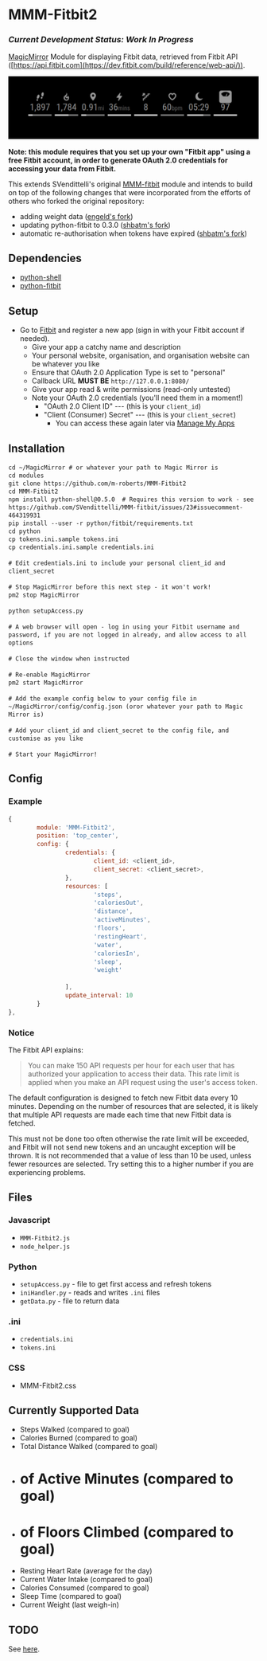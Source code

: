 MMM-Fitbit2
===
### _Current Development Status: Work In Progress_

[MagicMirror](https://github.com/MichMich/MagicMirror) Module for displaying Fitbit data, retrieved from Fitbit API ([https://api.fitbit.com](https://dev.fitbit.com/build/reference/web-api/)).

![](screenshot.png)

**Note: this module requires that you set up your own "Fitbit app" using a free Fitbit account, in order to generate OAuth 2.0 credentials for accessing your data from Fitbit.**

This extends SVendittelli's original [MMM-fitbit](https://github.com/SVendittelli/MMM-fitbit) module and intends to build on top of the following changes that were incorporated from the efforts of others who forked the original repository:

* adding weight data ([engeld's fork](https://github.com/engeld/MMM-fitbit))
* updating python-fitbit to 0.3.0 ([shbatm's fork](https://github.com/shbatm/MMM-fitbit))
* automatic re-authorisation when tokens have expired ([shbatm's fork](https://github.com/shbatm/MMM-fitbit))

Dependencies
---
* [python-shell](https://www.npmjs.com/package/python-shell)
* [python-fitbit](https://github.com/orcasgit/python-fitbit)

Setup
---
* Go to [Fitbit](https://dev.fitbit.com/apps/new/) and register a new app (sign in with your Fitbit account if needed).
	* Give your app a catchy name and description
	* Your personal website, organisation, and organisation website can be whatever you like
	* Ensure that OAuth 2.0 Application Type is set to "personal"
	* Callback URL **MUST BE** `http://127.0.0.1:8080/`
	* Give your app read & write permissions (read-only untested)
	* Note your OAuth 2.0 credentials (you'll need them in a moment!)
		* "OAuth 2.0 Client ID" --- (this is your `client_id`)
		* "Client (Consumer) Secret" --- (this is your `client_secret`)
			* You can access these again later via [Manage My Apps](https://dev.fitbit.com/apps)

Installation
---

```
cd ~/MagicMirror # or whatever your path to Magic Mirror is
cd modules
git clone https://github.com/m-roberts/MMM-Fitbit2
cd MMM-Fitbit2
npm install python-shell@0.5.0  # Requires this version to work - see https://github.com/SVendittelli/MMM-fitbit/issues/23#issuecomment-464319931
pip install --user -r python/fitbit/requirements.txt
cd python
cp tokens.ini.sample tokens.ini
cp credentials.ini.sample credentials.ini

# Edit credentials.ini to include your personal client_id and client_secret

# Stop MagicMirror before this next step - it won't work!
pm2 stop MagicMirror

python setupAccess.py

# A web browser will open - log in using your Fitbit username and password, if you are not logged in already, and allow access to all options

# Close the window when instructed

# Re-enable MagicMirror
pm2 start MagicMirror

# Add the example config below to your config file in ~/MagicMirror/config/config.json (oror whatever your path to Magic Mirror is)

# Add your client_id and client_secret to the config file, and customise as you like

# Start your MagicMirror!
```

Config
---
### Example
````javascript
{
		module: 'MMM-Fitbit2',
		position: 'top_center',
		config: {
				credentials: {
						client_id: <client_id>,
						client_secret: <client_secret>,
				},
				resources: [
						'steps',
						'caloriesOut',
						'distance',
						'activeMinutes',
						'floors',
						'restingHeart',
						'water',
						'caloriesIn',
						'sleep',
						'weight'

				],
				update_interval: 10
		}
},

````
### Notice
The Fitbit API explains:
> You can make 150 API requests per hour for each user that has authorized your application to access their data. This rate limit is applied when you make an API request using the user's access token.

The default configuration is designed to fetch new Fitbit data every 10 minutes. Depending on the number of resources that are selected, it is likely that multiple API requests are made each time that new Fitbit data is fetched.

This must not be done too often otherwise the rate limit will be exceeded, and Fitbit will not send new tokens and an uncaught exception will be thrown. It is not recommended that a value of less than 10 be used, unless fewer resources are selected. Try setting this to a higher number if you are experiencing problems.

Files
--
### Javascript
* `MMM-Fitbit2.js`
* `node_helper.js`

### Python
* `setupAccess.py` - file to get first access and refresh tokens
* `iniHandler.py` - reads and writes `.ini` files
* `getData.py` - file to return data

### .ini
* `credentials.ini`
* `tokens.ini`

### CSS
* MMM-Fitbit2.css

Currently Supported Data
----
* Steps Walked (compared to goal)
* Calories Burned (compared to goal)
* Total Distance Walked (compared to goal)
* # of Active Minutes (compared to goal)
* # of Floors Climbed (compared to goal)
* Resting Heart Rate (average for the day)
* Current Water Intake (compared to goal)
* Calories Consumed (compared to goal)
* Sleep Time (compared to goal)
* Current Weight (last weigh-in)

TODO
---
See [here](TODO.md).

